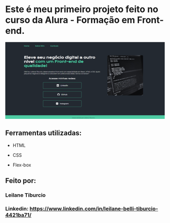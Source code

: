 # Este é meu primeiro projeto feito no curso da Alura - Formação em Front-end.

![image](https://github.com/leilanet/projeto_portfolio/blob/main/assets/front_page_portfolio.png)

## Ferramentas utilizadas:

* HTML

* CSS

* Flex-box

## Feito por:

### Leilane Tiburcio

### Linkedin: https://www.linkedin.com/in/leilane-belli-tiburcio-4421ba71/
